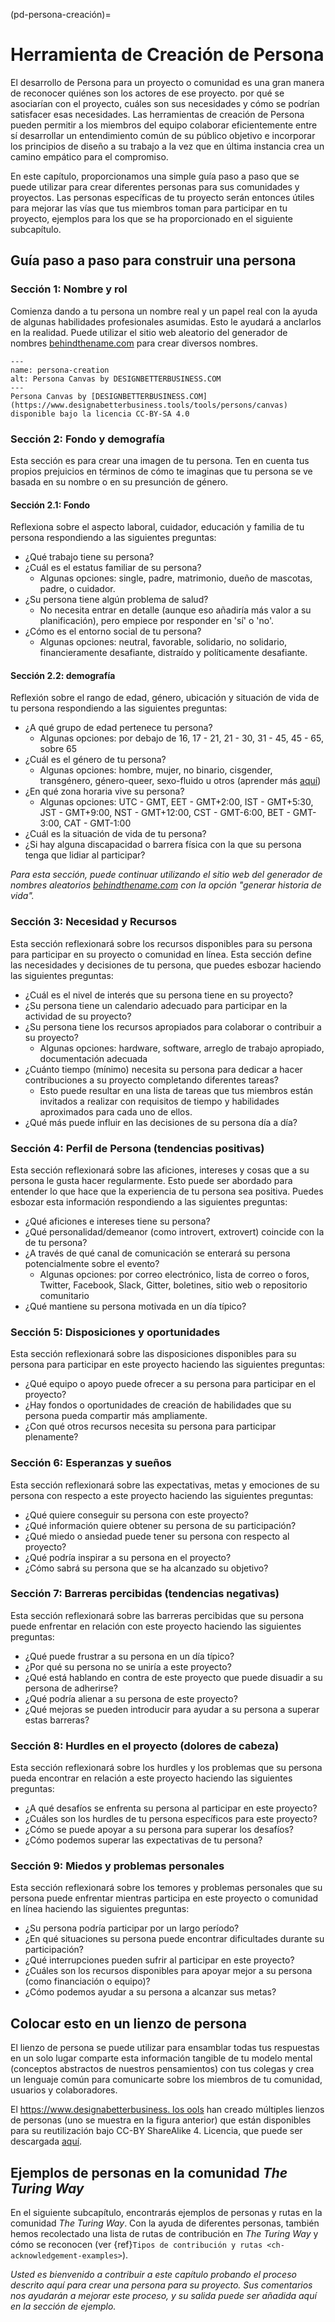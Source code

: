 (pd-persona-creación)=
# Herramienta de Creación de Persona

El desarrollo de Persona para un proyecto o comunidad es una gran manera de reconocer quiénes son los actores de ese proyecto. por qué se asociarían con el proyecto, cuáles son sus necesidades y cómo se podrían satisfacer esas necesidades. Las herramientas de creación de Persona pueden permitir a los miembros del equipo colaborar eficientemente entre sí desarrollar un entendimiento común de su público objetivo e incorporar los principios de diseño a su trabajo a la vez que en última instancia crea un camino empático para el compromiso.

En este capítulo, proporcionamos una simple guía paso a paso que se puede utilizar para crear diferentes personas para sus comunidades y proyectos. Las personas específicas de tu proyecto serán entonces útiles para mejorar las vías que tus miembros toman para participar en tu proyecto, ejemplos para los que se ha proporcionado en el siguiente subcapítulo.

## Guía paso a paso para construir una persona

### Sección 1: Nombre y rol

Comienza dando a tu persona un nombre real y un papel real con la ayuda de algunas habilidades profesionales asumidas. Esto le ayudará a anclarlos en la realidad. Puede utilizar el sitio web aleatorio del generador de nombres [behindthename.com](https://www.behindthename.com/random/) para crear diversos nombres.

```{figure} ../../figures/persona-creation.png
---
name: persona-creation
alt: Persona Canvas by DESIGNBETTERBUSINESS.COM
---
Persona Canvas by [DESIGNBETTERBUSINESS.COM](https://www.designabetterbusiness.tools/tools/persons/canvas) disponible bajo la licencia CC-BY-SA 4.0
```

### Sección 2: Fondo y demografía

Esta sección es para crear una imagen de tu persona. Ten en cuenta tus propios prejuicios en términos de cómo te imaginas que tu persona se ve basada en su nombre o en su presunción de género.

#### Sección 2.1: Fondo

Reflexiona sobre el aspecto laboral, cuidador, educación y familia de tu persona respondiendo a las siguientes preguntas:

- ¿Qué trabajo tiene su persona?
- ¿Cuál es el estatus familiar de su persona?
  - Algunas opciones: single, padre, matrimonio, dueño de mascotas, padre, o cuidador.
- ¿Su persona tiene algún problema de salud?
    - No necesita entrar en detalle (aunque eso añadiría más valor a su planificación), pero empiece por responder en 'sí' o 'no'.
- ¿Cómo es el entorno social de tu persona?
  - Algunas opciones: neutral, favorable, solidario, no solidario, financieramente desafiante, distraído y políticamente desafiante.

#### Sección 2.2: demografía

Reflexión sobre el rango de edad, género, ubicación y situación de vida de tu persona respondiendo a las siguientes preguntas:

- ¿A qué grupo de edad pertenece tu persona?
  - Algunas opciones: por debajo de 16, 17 - 21, 21 - 30, 31 - 45, 45 - 65, sobre 65
- ¿Cuál es el género de tu persona?
  - Algunas opciones: hombre, mujer, no binario, cisgender, transgénero, género-queer, sexo-fluido u otros (aprender más [aquí](http://thepbhscloset.weebly.com/a-list-of-genders--sexualities-and-their-definitions.html))
- ¿En qué zona horaria vive su persona?
  - Algunas opciones: UTC - GMT, EET - GMT+2:00, IST - GMT+5:30, JST - GMT+9:00, NST - GMT+12:00, CST - GMT-6:00, BET - GMT-3:00, CAT - GMT-1:00
- ¿Cuál es la situación de vida de tu persona?
- ¿Si hay alguna discapacidad o barrera física con la que su persona tenga que lidiar al participar?

*Para esta sección, puede continuar utilizando el sitio web del generador de nombres aleatorios [behindthename.com](https://www.behindthename.com/random/) con la opción "generar historia de vida".*

### Sección 3: Necesidad y Recursos

Esta sección reflexionará sobre los recursos disponibles para su persona para participar en su proyecto o comunidad en línea. Esta sección define las necesidades y decisiones de tu persona, que puedes esbozar haciendo las siguientes preguntas:

- ¿Cuál es el nivel de interés que su persona tiene en su proyecto?
- ¿Su persona tiene un calendario adecuado para participar en la actividad de su proyecto?
- ¿Su persona tiene los recursos apropiados para colaborar o contribuir a su proyecto?
  - Algunas opciones: hardware, software, arreglo de trabajo apropiado, documentación adecuada
- ¿Cuánto tiempo (mínimo) necesita su persona para dedicar a hacer contribuciones a su proyecto completando diferentes tareas?
  - Esto puede resultar en una lista de tareas que tus miembros están invitados a realizar con requisitos de tiempo y habilidades aproximados para cada uno de ellos.
- ¿Qué más puede influir en las decisiones de su persona día a día?

### Sección 4: Perfil de Persona (tendencias positivas)

Esta sección reflexionará sobre las aficiones, intereses y cosas que a su persona le gusta hacer regularmente. Esto puede ser abordado para entender lo que hace que la experiencia de tu persona sea positiva. Puedes esbozar esta información respondiendo a las siguientes preguntas:

- ¿Qué aficiones e intereses tiene su persona?
- ¿Qué personalidad/demeanor (como introvert, extrovert) coincide con la de tu persona?
- ¿A través de qué canal de comunicación se enterará su persona potencialmente sobre el evento?
  - Algunas opciones: por correo electrónico, lista de correo o foros, Twitter, Facebook, Slack, Gitter, boletines, sitio web o repositorio comunitario
- ¿Qué mantiene su persona motivada en un día típico?

### Sección 5: Disposiciones y oportunidades

Esta sección reflexionará sobre las disposiciones disponibles para su persona para participar en este proyecto haciendo las siguientes preguntas:

- ¿Qué equipo o apoyo puede ofrecer a su persona para participar en el proyecto?
- ¿Hay fondos o oportunidades de creación de habilidades que su persona pueda compartir más ampliamente.
- ¿Con qué otros recursos necesita su persona para participar plenamente?

### Sección 6: Esperanzas y sueños

Esta sección reflexionará sobre las expectativas, metas y emociones de su persona con respecto a este proyecto haciendo las siguientes preguntas:

- ¿Qué quiere conseguir su persona con este proyecto?
- ¿Qué información quiere obtener su persona de su participación?
- ¿Qué miedo o ansiedad puede tener su persona con respecto al proyecto?
- ¿Qué podría inspirar a su persona en el proyecto?
- ¿Cómo sabrá su persona que se ha alcanzado su objetivo?

### Sección 7: Barreras percibidas (tendencias negativas)

Esta sección reflexionará sobre las barreras percibidas que su persona puede enfrentar en relación con este proyecto haciendo las siguientes preguntas:

- ¿Qué puede frustrar a su persona en un día típico?
- ¿Por qué su persona no se uniría a este proyecto?
- ¿Qué está hablando en contra de este proyecto que puede disuadir a su persona de adherirse?
- ¿Qué podría alienar a su persona de este proyecto?
- ¿Qué mejoras se pueden introducir para ayudar a su persona a superar estas barreras?

### Sección 8: Hurdles en el proyecto (dolores de cabeza)

Esta sección reflexionará sobre los hurdles y los problemas que su persona pueda encontrar en relación a este proyecto haciendo las siguientes preguntas:

- ¿A qué desafíos se enfrenta su persona al participar en este proyecto?
- ¿Cuáles son los hurdles de tu persona específicos para este proyecto?
- ¿Cómo se puede apoyar a su persona para superar los desafíos?
- ¿Cómo podemos superar las expectativas de tu persona?

### Sección 9: Miedos y problemas personales

Esta sección reflexionará sobre los temores y problemas personales que su persona puede enfrentar mientras participa en este proyecto o comunidad en línea haciendo las siguientes preguntas:

- ¿Su persona podría participar por un largo período?
- ¿En qué situaciones su persona puede encontrar dificultades durante su participación?
- ¿Qué interrupciones pueden sufrir al participar en este proyecto?
- ¿Cuáles son los recursos disponibles para apoyar mejor a su persona (como financiación o equipo)?
- ¿Cómo podemos ayudar a su persona a alcanzar sus metas?

## Colocar esto en un lienzo de persona

El lienzo de persona se puede utilizar para ensamblar todas tus respuestas en un solo lugar comparte esta información tangible de tu modelo mental (conceptos abstractos de nuestros pensamientos) con tus colegas y crea un lenguaje común para comunicarte sobre los miembros de tu comunidad, usuarios y colaboradores.

El [https://www.designabetterbusiness. los ools](https://www.designabetterbusiness.tools) han creado múltiples lienzos de personas (uno se muestra en la figura anterior) que están disponibles para su reutilización bajo CC-BY ShareAlike 4. Licencia, que puede ser descargada [aquí](https://www.designabetterbusiness.tools/tools/persona-canvas).

## Ejemplos de personas en la comunidad _The Turing Way_

En el siguiente subcapítulo, encontrarás ejemplos de personas y rutas en la comunidad _The Turing Way_. Con la ayuda de diferentes personas, también hemos recolectado una lista de rutas de contribución en _The Turing Way_ y cómo se reconocen (ver {ref}`Tipos de contribución y rutas <ch-acknowledgement-examples>`).

*Usted es bienvenido a contribuir a este capítulo probando el proceso descrito aquí para crear una persona para su proyecto. Sus comentarios nos ayudarán a mejorar este proceso, y su salida puede ser añadida aquí en la sección de ejemplo.*
